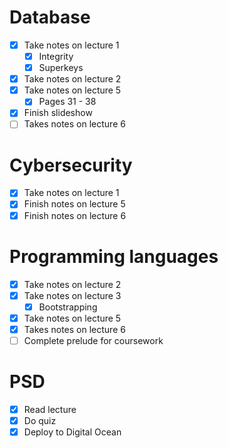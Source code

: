 # Database
- [x] Take notes on lecture 1
	- [x] Integrity
	- [x] Superkeys
- [x] Take notes on lecture 2
- [x] Take notes on lecture 5
	- [x] Pages 31 - 38
- [x] Finish slideshow
- [ ] Takes notes on lecture 6

# Cybersecurity
- [x] Take notes on lecture 1
- [x] Finish notes on lecture 5
- [x] Finish notes on lecture 6

# Programming languages
- [x] Take notes on lecture 2
- [x] Take notes on lecture 3
	- [x] Bootstrapping
- [x] Take notes on lecture 5
- [x] Takes notes on lecture 6
- [ ] Complete prelude for coursework

# PSD
- [x] Read lecture
- [x] Do quiz
- [x] Deploy to Digital Ocean